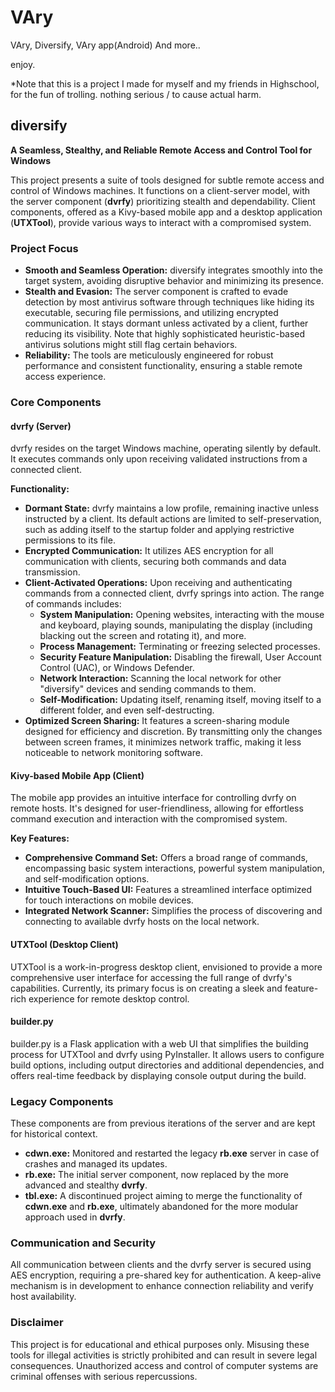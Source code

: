 # VAry
 VAry, Diversify, VAry app(Android) And more..


enjoy.

*Note that this is a project I made for myself and my friends in Highschool, for the fun of trolling. nothing serious / to cause actual harm.

## diversify

**A Seamless, Stealthy, and Reliable Remote Access and Control Tool for Windows**

This project presents a suite of tools designed for subtle remote access and control of Windows machines. It functions on a client-server model, with the server component (**dvrfy**) prioritizing stealth and dependability. Client components, offered as a Kivy-based mobile app and a desktop application (**UTXTool**), provide various ways to interact with a compromised system.

### Project Focus

* **Smooth and Seamless Operation:** diversify integrates smoothly into the target system, avoiding disruptive behavior and minimizing its presence.
* **Stealth and Evasion:** The server component is crafted to evade detection by most antivirus software through techniques like hiding its executable, securing file permissions, and utilizing encrypted communication. It stays dormant unless activated by a client, further reducing its visibility. Note that highly sophisticated heuristic-based antivirus solutions might still flag certain behaviors. 
* **Reliability:** The tools are meticulously engineered for robust performance and consistent functionality, ensuring a stable remote access experience.

### Core Components

#### dvrfy (Server)

dvrfy resides on the target Windows machine, operating silently by default. It executes commands only upon receiving validated instructions from a connected client.

**Functionality:**

* **Dormant State:** dvrfy maintains a low profile, remaining inactive unless instructed by a client. Its default actions are limited to self-preservation, such as adding itself to the startup folder and applying restrictive permissions to its file.
* **Encrypted Communication:** It utilizes AES encryption for all communication with clients, securing both commands and data transmission.
* **Client-Activated Operations:** Upon receiving and authenticating commands from a connected client, dvrfy springs into action. The range of commands includes:
    * **System Manipulation:** Opening websites, interacting with the mouse and keyboard, playing sounds, manipulating the display (including blacking out the screen and rotating it),  and more.
    * **Process Management:** Terminating or freezing selected processes.
    * **Security Feature Manipulation:** Disabling the firewall, User Account Control (UAC), or Windows Defender.
    * **Network Interaction:** Scanning the local network for other "diversify" devices and sending commands to them.
    * **Self-Modification:** Updating itself, renaming itself, moving itself to a different folder, and even self-destructing.
* **Optimized Screen Sharing:** It features a screen-sharing module designed for efficiency and discretion.  By transmitting only the changes between screen frames, it minimizes network traffic, making it less noticeable to network monitoring software. 

#### Kivy-based Mobile App (Client)

The mobile app provides an intuitive interface for controlling dvrfy on remote hosts. It's designed for user-friendliness, allowing for effortless command execution and interaction with the compromised system.

**Key Features:**

* **Comprehensive Command Set:**  Offers a broad range of commands, encompassing basic system interactions, powerful system manipulation, and self-modification options.
* **Intuitive Touch-Based UI:**  Features a streamlined interface optimized for touch interactions on mobile devices.
* **Integrated Network Scanner:**  Simplifies the process of discovering and connecting to available dvrfy hosts on the local network.

#### UTXTool (Desktop Client)

UTXTool is a work-in-progress desktop client, envisioned to provide a more comprehensive user interface for accessing the full range of dvrfy's capabilities. Currently, its primary focus is on creating a sleek and feature-rich experience for remote desktop control.


#### builder.py

builder.py  is a Flask application with a web UI that simplifies the building process for UTXTool and dvrfy using PyInstaller. It allows users to configure build options, including output directories and additional dependencies, and offers real-time feedback by displaying console output during the build. 

### Legacy Components

These components are from previous iterations of the server and are kept for historical context.

* **cdwn.exe:**  Monitored and restarted the legacy **rb.exe** server in case of crashes and managed its updates.
* **rb.exe:** The initial server component, now replaced by the more advanced and stealthy **dvrfy**.
* **tbl.exe:** A discontinued project aiming to merge the functionality of **cdwn.exe** and **rb.exe**, ultimately abandoned for the more modular approach used in **dvrfy**.

### Communication and Security

All communication between clients and the dvrfy server is secured using AES encryption, requiring a pre-shared key for authentication. A keep-alive mechanism is in development to enhance connection reliability and verify host availability. 

### Disclaimer

This project is for educational and ethical purposes only. Misusing these tools for illegal activities is strictly prohibited and can result in severe legal consequences. Unauthorized access and control of computer systems are criminal offenses with serious repercussions. 
